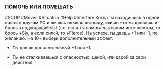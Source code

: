 ### **ПОМОЧЬ ИЛИ ПОМЕШАТЬ**

#SCUP #Moves #Situation #Help #Interfere 
Когда ты находишься в одной сцене с другим PC и хочешь помочь его ходу, опиши что ты делаешь и брось +подходящий stat (т.е. если ты помогаешь своим интеллектом, то брось +Sly, а если силой, то +Fierce). На успехе, ты даешь +1 или -1, по желанию. На 10+ выбери дополнительный эффект:

- Ты даешь дополнительный +1 или -1.

- Ты не сталкиваешься с опасностью, ценой, или карой за свои действия.
